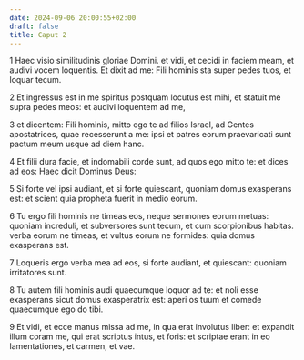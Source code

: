 ```yaml
---
date: 2024-09-06 20:00:55+02:00
draft: false
title: Caput 2
---
```





1 Haec visio similitudinis gloriae Domini. et vidi, et cecidi in faciem meam, et audivi vocem loquentis. Et dixit ad me: Fili hominis sta super pedes tuos, et loquar tecum.

2 Et ingressus est in me spiritus postquam locutus est mihi, et statuit me supra pedes meos: et audivi loquentem ad me,

3 et dicentem: Fili hominis, mitto ego te ad filios Israel, ad Gentes apostatrices, quae recesserunt a me: ipsi et patres eorum praevaricati sunt pactum meum usque ad diem hanc.

4 Et filii dura facie, et indomabili corde sunt, ad quos ego mitto te: et dices ad eos: Haec dicit Dominus Deus:

5 Si forte vel ipsi audiant, et si forte quiescant, quoniam domus exasperans est: et scient quia propheta fuerit in medio eorum.

6 Tu ergo fili hominis ne timeas eos, neque sermones eorum metuas: quoniam increduli, et subversores sunt tecum, et cum scorpionibus habitas. verba eorum ne timeas, et vultus eorum ne formides: quia domus exasperans est.

7 Loqueris ergo verba mea ad eos, si forte audiant, et quiescant: quoniam irritatores sunt.

8 Tu autem fili hominis audi quaecumque loquor ad te: et noli esse exasperans sicut domus exasperatrix est: aperi os tuum et comede quaecumque ego do tibi.

9 Et vidi, et ecce manus missa ad me, in qua erat involutus liber: et expandit illum coram me, qui erat scriptus intus, et foris: et scriptae erant in eo lamentationes, et carmen, et vae.

